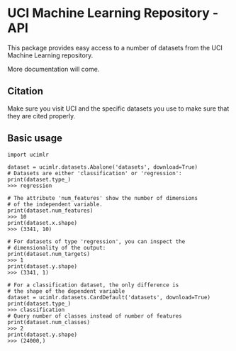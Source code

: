 # UCI Machine Learning Repository - API
This package provides easy access to a number of datasets from
the UCI Machine Learning repository.

More documentation will come.

## Citation
Make sure you visit UCI and the specific datasets you use to
make sure that they are cited properly.

## Basic usage
```
import ucimlr

dataset = ucimlr.datasets.Abalone('datasets', download=True)
# Datasets are either 'classification' or 'regression':
print(dataset.type_)
>>> regression

# The attribute 'num_features' show the number of dimensions
# of the independent variable.
print(dataset.num_features)
>>> 10
print(dataset.x.shape)
>>> (3341, 10)

# For datasets of type 'regression', you can inspect the
# dimensionality of the output:
print(dataset.num_targets)
>>> 1
print(dataset.y.shape)
>>> (3341, 1)

# For a classification dataset, the only difference is
# the shape of the dependent variable
dataset = ucimlr.datasets.CardDefault('datasets', download=True)
print(dataset.type_)
>>> classification
# Query number of classes instead of number of features
print(dataset.num_classes)
>>> 2
print(dataset.y.shape)
>>> (24000,)
```